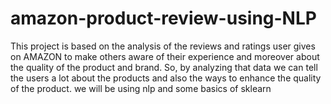 # amazon-product-review-using-NLP
This project is based on the analysis of the reviews and ratings user gives on AMAZON to make others aware of their experience and moreover about the quality of the product and brand. So, by analyzing that data we can tell the users a lot about the products and also the ways to enhance the quality of the product. 
we will be using nlp and some basics of sklearn 
